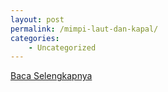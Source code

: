 ```yaml
---
layout: post
permalink: /mimpi-laut-dan-kapal/
categories:
    - Uncategorized
---
```


[Baca Selengkapnya](/02)